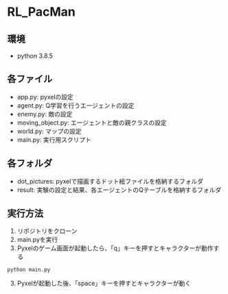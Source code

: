 # RL_PacMan
## 環境
- python 3.8.5
## 各ファイル
- app.py: pyxelの設定
- agent.py: Q学習を行うエージェントの設定
- enemy.py: 敵の設定
- moving_object.py: エージェントと敵の親クラスの設定
- world.py: マップの設定
- main.py: 実行用スクリプト

## 各フォルダ
- dot_pictures: pyxelで描画するドット絵ファイルを格納するフォルダ
- result: 実験の設定と結果、各エージェントのQテーブルを格納するフォルダ

## 実行方法
1. リポジトリをクローン
2. main.pyを実行
3. Pyxelのゲーム画面が起動したら、「q」キーを押すとキャラクターが動作する
~~~
python main.py
~~~
3. Pyxelが起動した後、「space」キーを押すとキャラクターが動く